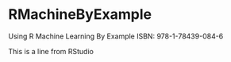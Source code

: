 # RMachineByExample
Using R Machine Learning By Example ISBN: 978-1-78439-084-6

This is a line from RStudio

